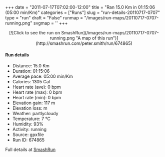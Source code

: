 +++
date = "2011-07-17T07:02:00-12:00"
title = "Ran 15.0 Km in 01:15:06 (05:00 min/Km)"
categories = ["Runs"]
slug = "run-details-20110717-0707"
type = "run"
draft = "False"
runmap = "/images/run-maps/20110717-0707-running.png"
svgmap = '<polyline points="94 9, 95 7, 94 7, 91 7, 87 9, 85 11, 83 21, 79 31, 77 34, 73 48, 72 50, 68 64, 58 93, 58 94, 57 97, 57 99, 56 100, 55 100, 42 90, 38 84, 22 76, 18 68, 1 57, 5 53, 22 37, 22 25, 40 23, 57 25, 65 24, 69 23, 83 11, 84 10, 81 5, 82 4, 87 1, 93 0, 95 1, 98 1, 97 4, 96 7">'
+++



<!--more-->

<center>
[![Click to see the run on SmashRun](/images/run-maps/20110717-0707-running.png "A map of this run")](http://smashrun.com/peter.smith/run/674865)
</center>

#### Run details

* Distance: 15.0 Km
* Duration: 01:15:06
* Average pace: 05:00 min/Km
* Calories: 1305 Cal
* Heart rate (ave): 0 bpm
* Heart rate (max): 0 bpm
* Heart rate (min): 0 bpm
* Elevation gain: 117 m
* Elevation loss:  m
* Weather: partlycloudy
* Temperature: 7 &deg;C
* Humidity: 93%
* Activity: running
* Source: gpxfile
* Run ID: 674865

Full details at [SmashRun](http://smashrun.com/peter.smith/run/674865)